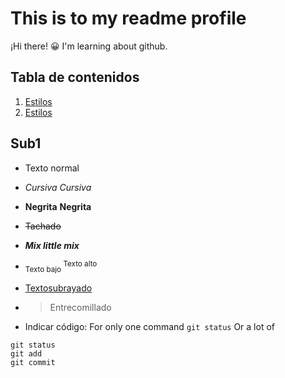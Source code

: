 # This is to my readme profile
¡Hi there! 😀
I'm learning about github.

## Tabla de contenidos
1. [Estilos](#sub1)
2. [Estilos](#sub1)


## Sub1
- Texto normal
* *Cursiva* _Cursiva_
- **Negrita** __Negrita__
* ~~Tachado~~
- ***Mix little mix***
* <sub> Texto bajo </sub> <sup> Texto alto </sup>
- <ins> Textosubrayado </ins>
* > Entrecomillado
- Indicar código:
For only one command `git status`
Or a lot of
```
git status
git add
git commit
```
